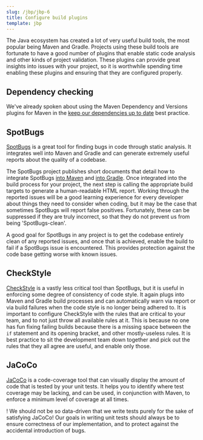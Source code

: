 ```yaml
---
slug: /jbp/jbp-6
title: Configure build plugins
template: jbp
---
```


The Java ecosystem has created a lot of very useful build tools, the most popular being Maven and Gradle. Projects using these build tools are fortunate to have a good number of plugins that enable static code analysis and other kinds of project validation. These plugins can provide great insights into issues with your project, so it is worthwhile spending time enabling these plugins and ensuring that they are configured properly.

## Dependency checking

We've already spoken about using the Maven Dependency and Versions plugins for Maven in the [keep our dependencies up to date](/jbp/jbp-4.html) best practice.

## SpotBugs

[SpotBugs](https://spotbugs.github.io/) is a great tool for finding bugs in code through static analysis. It integrates well into Maven and Gradle and can generate extremely useful reports about the quality of a codebase.

The SpotBugs project publishes short documents that detail how to integrate SpotBugs [into Maven](https://spotbugs.readthedocs.io/en/latest/maven.html) and [into Gradle](https://spotbugs.readthedocs.io/en/latest/gradle.html). Once integrated into the build process for your project, the next step is calling the appropriate build targets to generate a human-readable HTML report. Working through the reported issues will be a good learning experience for every developer about things they need to consider when coding, but it may be the case that sometimes SpotBugs will report false positives. Fortunately, these can be suppressed if they are truly incorrect, so that they do not prevent us from being 'SpotBugs-clean'.

A good goal for SpotBugs in any project is to get the codebase entirely clean of any reported issues, and once that is achieved, enable the build to fail if a SpotBugs issue is encountered. This provides protection against the code base getting worse with known issues.

## CheckStyle

[CheckStyle](https://checkstyle.sourceforge.io/) is a vastly less critical tool than SpotBugs, but it is useful in enforcing some degree of consistency of code style. It again plugs into Maven and Gradle build processes and can automatically warn via report or via build failures when the code style is no longer being adhered to. It is important to configure CheckStyle with the rules that are critical to your team, and to not just throw all available rules at it. This is because no one has fun fixing failing builds because there is a missing space between the `if` statement and its opening bracket, and other mostly-useless rules. It is best practice to sit the development team down together and pick out the rules that they all agree are useful, and enable only those.

## JaCoCo

[JaCoCo](https://www.jacoco.org/jacoco/) is a code-coverage tool that can visually display the amount of code that is tested by your unit tests. It helps you to identify where test coverage may be lacking, and can be used, in conjunction with Maven, to enforce a minimum level of coverage at all times.

! We should not be so data-driven that we write tests purely for the sake of satisfying JaCoCo! Our goals in writing unit tests should always be to ensure correctness of our implementation, and to protect against the accidental introduction of bugs.
